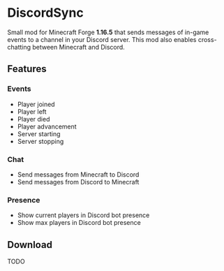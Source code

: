 # DiscordSync

Small mod for Minecraft Forge **1.16.5** that sends messages of in-game events to a channel in your Discord server. 
This mod also enables cross-chatting between Minecraft and Discord.

## Features

### Events

- Player joined
- Player left
- Player died
- Player advancement
- Server starting
- Server stopping

### Chat

- Send messages from Minecraft to Discord
- Send messages from Discord to Minecraft

### Presence

- Show current players in Discord bot presence
- Show max players in Discord bot presence

## Download

TODO